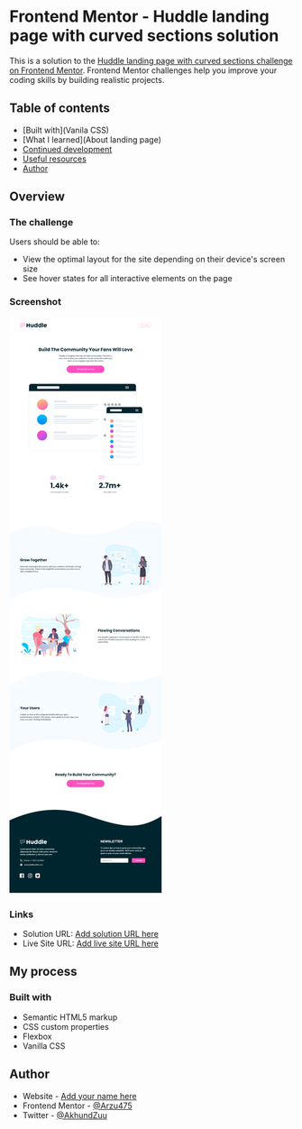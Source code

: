 # Frontend Mentor - Huddle landing page with curved sections solution

This is a solution to the [Huddle landing page with curved sections challenge on Frontend Mentor](https://www.frontendmentor.io/challenges/huddle-landing-page-with-curved-sections-5ca5ecd01e82137ec91a50f2). Frontend Mentor challenges help you improve your coding skills by building realistic projects. 

## Table of contents
  - [Built with](Vanila CSS)
  - [What I learned](About landing page)
  - [Continued development](#continued-development)
  - [Useful resources](#w3schools)
- [Author](#Arzu475)



## Overview

### The challenge

Users should be able to:

- View the optimal layout for the site depending on their device's screen size
- See hover states for all interactive elements on the page

### Screenshot

![](./Screenshots/Frontend-Mentor-Huddle-landing-page-with-curved-sections.png)


### Links

- Solution URL: [Add solution URL here](https://github.com/Arzu475/Huddle-landing-page-curved-challenge)
- Live Site URL: [Add live site URL here](https://arzu475.github.io/Huddle-landing-page-curved-challenge/)

## My process

### Built with

- Semantic HTML5 markup
- CSS custom properties
- Flexbox
- Vanilla CSS

## Author

- Website - [Add your name here](https://www.your-site.com)
- Frontend Mentor - [@Arzu475](https://www.frontendmentor.io/profile/Arzu475)
- Twitter - [@AkhundZuu](https://www.twitter.com/Akhund_Zuu)

